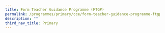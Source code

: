 ```yaml
---
title: Form Teacher Guidance Programme (FTGP)
permalink: /programmes/primary/cce/form-teacher-guidance-programme-ftgp/
description: ""
third_nav_title: Primary
---
```

